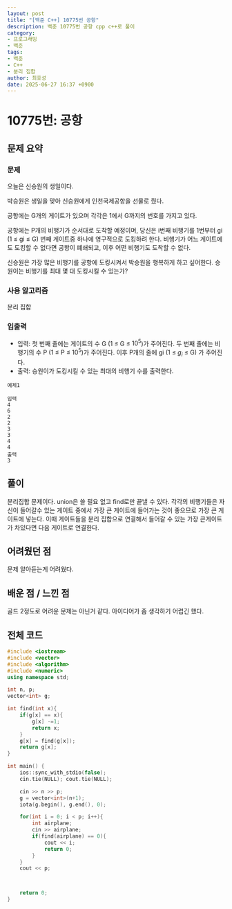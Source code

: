 ```yaml
---
layout: post
title: "[백준 C++] 10775번 공항"
description: 백준 10775번 공항 cpp c++로 풀이
category:
- 프로그래밍
- 백준
tags:
- 백준
- C++
- 분리 집합
author: 최호성
date: 2025-06-27 16:37 +0900
---
```

# 10775번: 공항

## 문제 요약
### 문제
오늘은 신승원의 생일이다.

박승원은 생일을 맞아 신승원에게 인천국제공항을 선물로 줬다.

공항에는 G개의 게이트가 있으며 각각은 1에서 G까지의 번호를 가지고 있다.

공항에는 P개의 비행기가 순서대로 도착할 예정이며, 당신은 i번째 비행기를 1번부터 gi (1 ≤ gi ≤ G) 번째 게이트중 하나에 영구적으로 도킹하려 한다. 비행기가 어느 게이트에도 도킹할 수 없다면 공항이 폐쇄되고, 이후 어떤 비행기도 도착할 수 없다.

신승원은 가장 많은 비행기를 공항에 도킹시켜서 박승원을 행복하게 하고 싶어한다. 승원이는 비행기를 최대 몇 대 도킹시킬 수 있는가?

### 사용 알고리즘
분리 집합

### 입출력
- 입력: 첫 번째 줄에는 게이트의 수 G (1 ≤ G ≤ $10^5$)가 주어진다.
두 번째 줄에는 비행기의 수 P (1 ≤ P ≤ $10^5$)가 주어진다.
이후 P개의 줄에 gi (1 ≤ $g_i$ ≤ G) 가 주어진다.
- 출력: 승원이가 도킹시킬 수 있는 최대의 비행기 수를 출력한다.
```
예제1

입력
4
6
2
2
3
3
4
4
출력
3
```
## 풀이
분리집합 문제이다. union은 쓸 필요 없고 find로만 끝낼 수 있다. 각각의 비행기들은 자신이 들어갈수 있는 게이트 중에서 가장 큰 게이트에 들어가는 것이 좋으므로 가장 큰 게이트에 넣는다. 이때 게이트들을 분리 집합으로 연결해서 들어갈 수 있는 가장 큰게이트가 차있다면 다음 게이트로 연결한다.

## 어려웠던 점
문제 알아듣는게 어려웠다.

## 배운 점 / 느낀 점
골드 2정도로 어려운 문제는 아닌거 같다. 아이디어가 좀 생각하기 어렵긴 했다.

## 전체 코드
```cpp
#include <iostream>
#include <vector>
#include <algorithm>
#include <numeric>
using namespace std;

int n, p;
vector<int> g;

int find(int x){
    if(g[x] == x){
        g[x] -=1;
        return x;
    }
    g[x] = find(g[x]);
    return g[x];
}

int main() {
    ios::sync_with_stdio(false);
    cin.tie(NULL); cout.tie(NULL);

    cin >> n >> p;
    g = vector<int>(n+1);
    iota(g.begin(), g.end(), 0);

    for(int i = 0; i < p; i++){
        int airplane;
        cin >> airplane;
        if(find(airplane) == 0){
            cout << i;
            return 0;
        }
    }
    cout << p;



    return 0;
}
```
